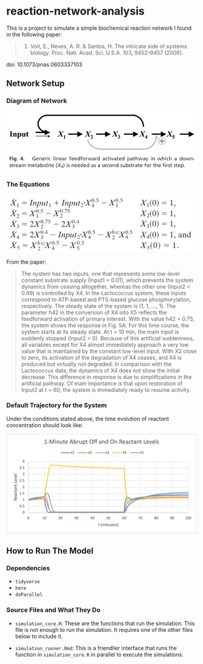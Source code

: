 # reaction-network-analysis
This is a project to simulate a simple biochemical reaction network I found in the following paper:

> 1. Voit, E., Neves, A. R. & Santos, H. The intricate side of systems biology. Proc. Natl. Acad. Sci. U.S.A. 103, 9452–9457 (2006).

doi: 10.1073/pnas.0603337103

## Network Setup

### Diagram of Network

![](img/reaction_network.png)

### The Equations

![](img/ode_system.png)

From the paper:

> The system has two inputs, one that represents some low-level constant substrate supply (Input1 = 0.01), which prevents the system dynamics from ceasing altogether, whereas the other one (Input2 = 0.99) is controlled by X4. In the Lactococcus system, these inputs correspond to ATP-based and PTS-based glucose phosphorylation, respectively. The steady state of the system is (1, 1, …, 1). The parameter h42 in the conversion of X4 into X5 reflects the feedforward activation of primary interest. With the value h42 = 0.75, the system shows the response in Fig. 5A. For this time course, the system starts at its steady state. At t = 10 min, the main input is suddenly stopped (Input2 = 0). Because of this artificial suddenness, all variables except for X4 almost immediately approach a very low value that is maintained by the constant low-level input. With X2 close to zero, its activation of the degradation of X4 ceases, and X4 is produced but virtually not degraded. In comparison with the Lactococcus data, the dynamics of X4 does not show the initial decrease. This difference in response is due to simplifications in the artificial pathway. Of main importance is that upon restoration of Input2 at t = 60, the system is immediately ready to resume activity.

### Default Trajectory for the System

Under the conditions stated above, the time evolution of reactant concentration should look like:

![](img/default_trajectory.png)

## How to Run The Model

### Dependencies

- `tidyverse`
- `here`
- `doParallel`

### Source Files and What They Do

- `simulation_core.R`: These are the functions that run the simulation. This file is not enough to run the simulation. It requires one of the other files below to include it.

- `simulation_runner.Rmd`: This is a friendlier interface that runs the function in `simulation_core.R` in parallel to execute the simulations.

